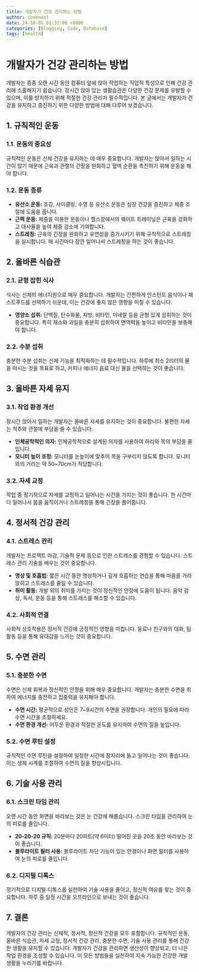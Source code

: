 ```yaml
---
title: 개발자가 건강 관리하는 방법
author: covenant
date: 24-10-05 01:32:00 +0800
categories: [Blogging, Code, Datebase]
tags: [health]
---
```


# 개발자가 건강 관리하는 방법

개발자는 종종 오랜 시간 동안 컴퓨터 앞에 앉아 작업하는 직업적 특성으로 인해 건강 관리에 소홀해지기 쉽습니다. 장시간 앉아 있는 생활습관은 다양한 건강 문제를 유발할 수 있으며, 이를 방지하기 위해 적절한 건강 관리가 필수적입니다. 본 글에서는 개발자가 건강을 유지하고 증진하기 위한 다양한 방법에 대해 다루어 보겠습니다.

## 1. 규칙적인 운동

### 1.1. 운동의 중요성

규칙적인 운동은 신체 건강을 유지하는 데 매우 중요합니다. 개발자는 앉아서 일하는 시간이 많기 때문에 근육과 관절의 긴장을 완화하고 혈액 순환을 촉진하기 위해 운동을 해야 합니다.

### 1.2. 운동 종류

- **유산소 운동:** 조깅, 사이클링, 수영 등 유산소 운동은 심장 건강을 증진하고 체중 조절에 도움을 줍니다.
- **근력 운동:** 체중을 이용한 운동이나 헬스장에서의 웨이트 트레이닝은 근육을 강화하고 대사율을 높여 체중 감소에 기여합니다.
- **스트레칭:** 근육의 긴장을 완화하고 유연성을 증가시키기 위해 규칙적으로 스트레칭을 실시합니다. 매 시간마다 잠깐 일어나서 스트레칭을 하는 것이 좋습니다.

## 2. 올바른 식습관

### 2.1. 균형 잡힌 식사

식사는 신체의 에너지원으로 매우 중요합니다. 개발자는 간편하게 인스턴트 음식이나 패스트푸드를 선택하기 쉬운데, 이는 건강에 좋지 않은 영향을 미칠 수 있습니다.

- **영양소 섭취:** 단백질, 탄수화물, 지방, 비타민, 미네랄 등을 균형 있게 섭취하는 것이 중요합니다. 특히 채소와 과일을 충분히 섭취하여 면역력을 높이고 비타민을 보충해야 합니다.

### 2.2. 수분 섭취

충분한 수분 섭취는 신체 기능을 최적화하는 데 필수적입니다. 하루에 최소 2리터의 물을 마시는 것을 목표로 하고, 커피나 에너지 음료 대신 물을 선택하는 것이 좋습니다.

## 3. 올바른 자세 유지

### 3.1. 작업 환경 개선

장시간 앉아서 일하는 개발자는 올바른 자세를 유지하는 것이 중요합니다. 불편한 자세는 척추와 관절에 부담을 줄 수 있습니다.

- **인체공학적인 의자:** 인체공학적으로 설계된 의자를 사용하여 허리와 목의 부담을 줄입니다.
- **모니터 높이 조정:** 모니터를 눈높이에 맞추어 목을 구부리지 않도록 합니다. 모니터와의 거리는 약 50~70cm가 적당합니다.

### 3.2. 자세 교정

작업 중 정기적으로 자세를 교정하고 일어나는 시간을 가지는 것이 좋습니다. 한 시간마다 일어나서 몸을 움직이거나 스트레칭을 통해 긴장을 풀어줍니다.

## 4. 정서적 건강 관리

### 4.1. 스트레스 관리

개발자는 프로젝트 마감, 기술적 문제 등으로 인한 스트레스를 경험할 수 있습니다. 스트레스 관리 기술을 배우는 것이 중요합니다.

- **명상 및 호흡법:** 짧은 시간 동안 명상하거나 깊게 호흡하는 연습을 통해 마음을 가라앉히고 스트레스를 줄일 수 있습니다.
- **취미 활동:** 개발 외의 취미를 가지는 것이 정신적인 안정에 도움이 됩니다. 음악 감상, 독서, 운동 등을 통해 스트레스를 해소할 수 있습니다.

### 4.2. 사회적 연결

사회적 상호작용은 정서적 건강에 긍정적인 영향을 미칩니다. 동료나 친구와의 대화, 팀 활동 등을 통해 유대감을 느끼는 것이 중요합니다.

## 5. 수면 관리

### 5.1. 충분한 수면

수면은 신체 회복과 정신적인 안정을 위해 매우 중요합니다. 개발자는 충분한 수면을 취하여 에너지를 충전하고 집중력을 유지해야 합니다.

- **수면 시간:** 평균적으로 성인은 7~9시간의 수면을 권장합니다. 개인의 필요에 따라 수면 시간을 조절하세요.
- **수면 환경 개선:** 어두운 환경과 적절한 온도를 유지하여 수면의 질을 높입니다.

### 5.2. 수면 루틴 설정

규칙적인 수면 루틴을 설정하여 일정한 시간에 잠자리에 들고 일어나는 것이 좋습니다. 이는 생체 시계를 조절하여 수면의 질을 향상시킵니다.

## 6. 기술 사용 관리

### 6.1. 스크린 타임 관리

오랜 시간 동안 화면을 바라보는 것은 눈 건강에 해롭습니다. 스크린 타임을 관리하여 눈의 피로를 줄입니다.

- **20-20-20 규칙:** 20분마다 20피트(약 6미터) 떨어진 곳을 20초 동안 바라보는 것이 좋습니다.
- **블루라이트 필터 사용:** 블루라이트 차단 기능이 있는 안경이나 화면 필터를 사용하여 눈의 피로를 줄입니다.

### 6.2. 디지털 디톡스

정기적으로 디지털 디톡스를 실천하여 기술 사용을 줄이고, 정신적 여유를 찾는 것이 중요합니다. 하루 중 일정 시간을 오프라인으로 보내는 것이 좋습니다.

## 7. 결론

개발자의 건강 관리는 신체적, 정서적, 정신적 건강을 모두 포함합니다. 규칙적인 운동, 올바른 식습관, 자세 교정, 정서적 건강 관리, 충분한 수면, 기술 사용 관리를 통해 건강한 생활을 유지할 수 있습니다. 개발자가 건강을 관리하면 생산성이 향상되고, 더 나은 작업 환경을 조성할 수 있습니다. 이 모든 방법들을 실천하여 지속 가능한 건강한 개발 생활을 누리기를 바랍니다.
